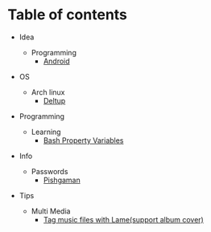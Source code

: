 # Table of contents
- Idea
    - Programming
        - [Android](../master/Idea/Programming/android.md)

- OS
    - Arch linux
        - [Deltup](../master/OS/Arch%20linux/Deltup.md)

- Programming
    - Learning
        - [Bash Property Variables](../master/Programming/Learning/ShellScript/bash_property_variables.md)

- Info
    - Passwords
        - [Pishgaman](../master/Info/Passwords/pishgaman.md)

- Tips
    - Multi Media
        - [Tag music files with Lame(support album cover)](../master/Tips/MultiMedia/tag_music_files_with_lame(support_album_cover).md)
